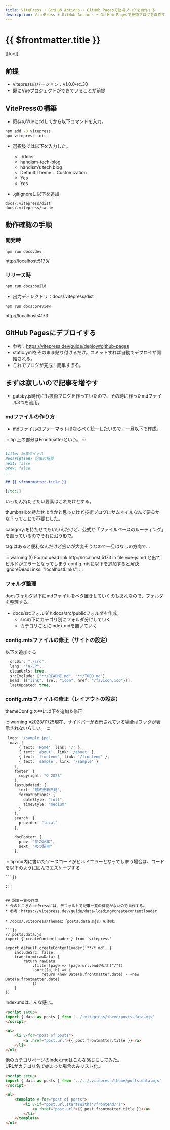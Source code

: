 ```yaml
---
title: VitePress + GitHub Actions + GitHub Pagesで技術ブログを自作する
description: VitePress + GitHub Actions + GitHub Pagesで技術ブログを自作する
---
```


# {{ $frontmatter.title }}

[[toc]]

## 前提
* vitepressのバージョン：v1.0.0-rc.30
* 既にVueプロジェクトができていることが前提

## VitePressの構築
* 既存のVueにcdしてから以下コマンドを入力。

```zsh
npm add -D vitepress
npx vitepress init
```
* 選択肢では以下を入力した。
    * ./docs
    * handism-tech-blog
    * handism’s tech blog
    * Default Theme + Customization
    * Yes
    * Yes

* .gitignoreに以下を追加
```
docs/.vitepress/dist
docs/.vitepress/cache
```
## 動作確認の手順
### 開発時
```zsh
npm run docs:dev
```
http://localhost:5173/

### リリース時
```zsh
npm run docs:build
```

* 出力ディレクトリ：docs/.vitepress/dist

```zsh
npm run docs:preview
```

http://localhost:4173


## GitHub Pagesにデプロイする
* 参考：https://vitepress.dev/guide/deploy#github-pages
* static.ymlをそのまま貼り付けるだけ。コミットすれば自動でデプロイが開始される。
* これでブログが完成！簡単すぎる。


## まずは寂しいので記事を増やす
* gatsby.js時代にも技術ブログを作っていたので、その時に作ったmdファイル3つを流用。

### mdファイルの作り方
* mdファイルのフォーマットはなるべく統一したいので、一旦以下で作成。

::: tip
上の部分はFrontmatterという。
:::

```md
---
title: 記事タイトル
description: 記事の概要
next: false
prev: false
---

## {{ $frontmatter.title }}

[[toc]]
```

いったん持たせたい要素はこれだけとする。

thumbnail:を持たせようかと思ったけど技術ブログにサムネイルなんて要るかな？ってことで不要とした。

category:を持たせてもいいんだけど、公式が「ファイルベースのルーティング」を謳っているのでそれに沿う形で。

tag:はあると便利なんだけど扱いが大変そうなので一旦はなしの方向で…

::: warning
(!) Found dead link http://localhost:5173 in file vue-js.md と出てビルドがエラーとなってしまう
config.mtsに以下を追加すると解決
  ignoreDeadLinks: "localhostLinks",
:::



### フォルダ整理
docsフォルダ以下にmdファイルをベタ置きしていくのもあれなので、フォルダを整理する。

* docs/srcフォルダとdocs/src/publicフォルダを作成。
    * srcの下にカテゴリ別にフォルダ分けしていく
    * カテゴリごとにindex.mdを置いていく

### config.mtsファイルの修正（サイトの設定）
以下を追加する

```ts
  srcDir: "./src",
  lang: "ja-JP",
  cleanUrls: true,
  srcExclude: ["**/README.md", "**/TODO.md"],
  head: [["link", {rel: "icon", href: "/favicon.ico"}]],
  lastUpdated: true,
```

### config.mtsファイルの修正（レイアウトの設定）
themeConfig:の中に以下を追加＆修正

::: warning
※2023/11/25現在、サイドバーが表示されている場合はフッタが表示されないらしい。
:::

```ts
 logo: "/sample.jpg",
  nav: [
      { text: 'Home', link: '/' },
      { text: 'about', link: '/about' },
      { text: 'frontend', link: '/frontend' },
      { text: 'sample', link: '/sample' }
    ],
    footer: {
      copyright: "©︎ 2023"
    },
    lastUpdated: {
      text: "最終更新日時",
      formatOptions: {
        dateStyle: "full",
        timeStyle: "medium"
      }
    },
    search: {
      provider: "local"
    },

    docFooter: {
      prev: "前の記事",
      next: "次の記事"
    },
```

::: tip
md内に書いたソースコードがビルドエラーとなってしまう場合は、コードを以下のように囲んでエスケープする
```
```js

```
```
:::


## 記事一覧の作成
* 今のところVitePressには、デフォルトで記事一覧の機能がないので自作する。
* 参考：https://vitepress.dev/guide/data-loading#createcontentloader

* /docs/.vitepress/themeに「posts.data.mjs」を作成。

```js
// posts.data.js
import { createContentLoader } from 'vitepress'

export default createContentLoader('**/*.md', {
    includeSrc: false,
    transform(rawData) {
        return rawData
            .filter(page => !page.url.endsWith("/"))
            .sort((a, b) => {
                return +new Date(b.frontmatter.date) - +new Date(a.frontmatter.date)
            })
    }
})
```

index.mdはこんな感じ。

```md
<script setup>
import { data as posts } from '../.vitepress/theme/posts.data.mjs'
</script>

<ul>
    <li v-for="post of posts">
        <a :href="post.url">{{ post.frontmatter.title }}</a>
    </li>
</ul>
```

他のカテゴリページのindex.mdはこんな感じにしてみた。  
URLがカテゴリ名で始まった場合のみリスト化。

```md
<script setup>
import { data as posts } from '../../.vitepress/theme/posts.data.mjs'
</script>

<ul>
    <template v-for="post of posts">
        <li v-if="post.url.startsWith('/frontend/')">
            <a :href="post.url">{{ post.frontmatter.title }}</a>
        </li>
    </template>
</ul>
```